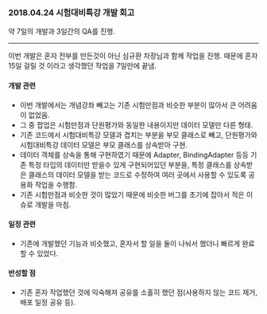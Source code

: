 ### 2018.04.24 시험대비특강 개발 회고

약 7일의 개발과 3일간의 QA를 진행. 

---

이번 개발은 혼자 전부를 만든것이 아닌 심규환 차장님과 함께 작업을 진행.
때문에 혼자 15일 걸릴 것 이라고 생각했던 작업을 7일만에 끝냄.

#### 개발 관련

- 이번 개발에서는 개념강좌 빼고는 기존 시험만점과 비슷한 부분이 많아서 큰 어려움이 없었음.
- 그 중 팝업은 시험만점과 단원평가와 동일한 내용이지만 데이터 모델만 다른 형태.
- 기존 코드에서 시험대비특강 모델과 겹치는 부분을 부모 클래스로 빼고, 단원평가와 시험대비특강 데이터 모델은 부모 클래스를 상속받아 구현.
- 데이터 객체를 상속을 통해 구현하였기 때문에 Adapter, BindingAdapter 등등 기존 특정 타입의 데이터만 받을수 있게 구현되어있던 부분을, 특정 클래스를 상속받은 클래스의 데이터 모델을 받는 코드로 수정하여 여러 곳에서 사용할 수 있도록 공용화 작업을 수행함.
- 기존 시험만점과 비슷한 것이 많았기 때문에 비슷한 버그를 초기에 잡아서 적은 이슈로 개발을 마침.

#### 일정 관련

- 기존에 개발했던 기능과 비슷했고, 혼자서 할 일을 둘이 나눠서 했더니 빠르게 완료할 수 있었다.


#### 반성할 점

- 기존 혼자 작업했던 것에 익숙해져 공유를 소홀히 했던 점(사용하지 않는 코드 제거, 배포 일정 공유 등).